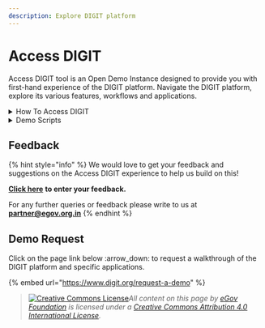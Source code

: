 ```yaml
---
description: Explore DIGIT platform
---
```


# Access DIGIT

Access DIGIT tool is an Open Demo Instance designed to provide you with first-hand experience of the DIGIT platform. Navigate the DIGIT platform, explore its various features, workflows and applications.

<details>

<summary>How To Access DIGIT</summary>

### **Access DIGIT in Citizen Role**

* [x] [Click here](https://staging.digit.org/digit-ui/citizen) to access DIGIT as Citizen.&#x20;
* [x] Provide a mobile number for OTP verification. Make sure you provide a mobile number other than the one shared in the request [form](https://www.digit.org/access-digit/) to generate demo credentials.
* [x] Select City as <mark style="color:blue;">**City B**</mark> for all transactions

### **Access DIGIT in Employee Role**

* [x] [Click here](https://staging.digit.org/employee/language-selection) to access DIGIT in an employee role.            &#x20;
* [x] Use the credentials to log in as an employee. _(If you do not have the credentials, visit_ [_this page_](https://www.digit.org/access-digit/) _to generate your role-based credentials)_.                      &#x20;
* [x] Select City as <mark style="color:blue;">**City B**</mark>.

</details>

<details>

<summary>Demo Scripts</summary>

We have added user assistance docs below to help you learn more about DIGIT modules and the use-case scenarios supported by each.

* [TL Demo Script](../exemplar/modules/trade-license-tl/tl-demo-script.md)
* [OBPS Demo Script](../exemplar/modules/online-building-plan-approval-system-obpas/obpas-demo-script.md)
* [PGR Demo Script](../exemplar/modules/public-grievances-and-redressal/pgr-demo-script.md)

</details>

## Feedback

{% hint style="info" %}
We would love to get your feedback and suggestions on the Access DIGIT experience to help us build on this!

[**Click here**](https://docs.google.com/forms/d/e/1FAIpQLSeNxbjGmCeS6Q-\_2703SV8D4s-1kYyvZrHJMa\_WLpk41KmScg/viewform) **to enter your feedback.**

For any further queries or feedback please write to us at [**partner@egov.org.in**](mailto:partner@egov.org.in)
{% endhint %}

## Demo Request

Click on the page link below :arrow\_down: to request a walkthrough of the DIGIT platform and specific applications.

{% embed url="https://www.digit.org/request-a-demo" %}



> [![Creative Commons License](https://i.creativecommons.org/l/by/4.0/80x15.png)_​_](http://creativecommons.org/licenses/by/4.0/)_All content on this page by_ [_eGov Foundation_](https://egov.org.in/) _is licensed under a_ [_Creative Commons Attribution 4.0 International License_](http://creativecommons.org/licenses/by/4.0/)_._
